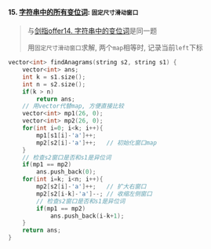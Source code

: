 #### 15. [字符串中的所有变位词](https://leetcode.cn/problems/MPnaiL/): `固定尺寸滑动窗口`

> 与[剑指offer14. 字符串中的变位词](/%E5%89%91%E6%8C%87offer/14.%20%E5%AD%97%E7%AC%A6%E4%B8%B2%E4%B8%AD%E7%9A%84%E5%8F%98%E4%BD%8D%E8%AF%8D.md)是同一题
> 
> 用`固定尺寸滑动窗口`求解, 两个`map`相等时, 记录当前`left`下标

```CPP
vector<int> findAnagrams(string s2, string s1) {
    vector<int> ans;
    int k = s1.size();
    int n = s2.size();
    if(k > n)
        return ans;
    // 用vector代替map, 方便直接比较
    vector<int> mp1(26, 0);
    vector<int> mp2(26, 0);
    for(int i=0; i<k; i++){
        mp1[s1[i]-'a']++;
        mp2[s2[i]-'a']++;   // 初始化窗口map
    }
    // 检查s2窗口是否和s1是异位词
    if(mp1 == mp2)
        ans.push_back(0);
    for(int i=k; i<n; i++){
        mp2[s2[i]-'a']++;   // 扩大右窗口
        mp2[s2[i-k]-'a']--; // 收缩左侧窗口
        // 检查s2窗口是否和s1是异位词
        if(mp1 == mp2)
            ans.push_back(i-k+1);
    }
    return ans;
}
```